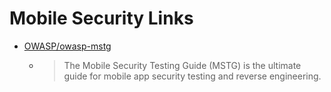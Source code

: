 # Mobile Security Links

- [OWASP/owasp-mstg](https://github.com/OWASP/owasp-mstg)
  - > The Mobile Security Testing Guide (MSTG) is the ultimate guide for mobile app security testing and reverse engineering. 
